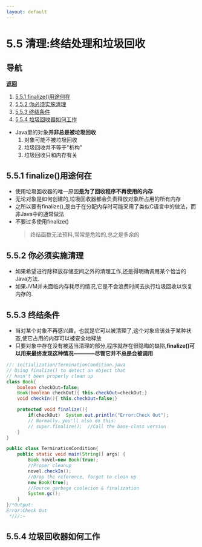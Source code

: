 ```yaml
---
layout: default
---
```


# 5.5 清理:终结处理和垃圾回收  

## 导航  

[**返回**](../menu)  

1. [5.5.1 finalize()用途何在](#551-finalize()用途何在)  
2. [5.5.2 你必须实施清理](#552-你必须实施清理)  
3. [5.5.3 终结条件](#553-终结条件)  
4. [5.5.4 垃圾回收器如何工作](#554-垃圾回收器如何工作)  

- Java里的对象**并非总是被垃圾回收**  
  1. 对象可能不被垃圾回收  
  2. 垃圾回收并不等于"析构"  
  3. 垃圾回收只和内存有关

## 5.5.1 finalize()用途何在

- 使用垃圾回收器的唯一原因**是为了回收程序不再使用的内存**  
- 无论对象是如何创建的,垃圾回收器都会负责释放对象所占用的所有内存  
- 之所以要有finalize(),是由于在分配内存时可能采用了类似C语言中的做法，而非Java中的通常做法  
- 不要过多使用finalize()  
    >终结函数无法预料,常常是危险的,总之是多余的  

## 5.5.2 你必须实施清理  

- 如果希望进行除释放存储空间之外的清理工作,还是得明确调用某个恰当的Java方法.
- 如果JVM并未面临内存耗尽的情况,它是不会浪费时间去执行垃圾回收以恢复内存的.  

## 5.5.3 终结条件  

- 当对某个对象不再感兴趣，也就是它可以被清理了,这个对象应该处于某种状态,使它占用的内存可以被安全地释放  
- 只要对象中存在没有被适当清理的部分,程序就存在很隐晦的缺陷,**finalize()可以用来最终发现这种情况————尽管它并不总是会被调用**  

```java
//: initialization/TerminationCondition.java
// Using finalize() to detect an object that
// hasn't been properly clean up
class Book{
    boolean checkOut=false;
    Book(boolean checkOut){ this.checkOut=checkOut;}
    void checkIn(){ this.checkOut=false;}

    protected void finalize(){
        if(checkOut)  System.out.println("Error:Check Out");
        // Normally，you'll also do this:
        // super.finalize();  //Call the base-class version
    }
}

public class TerminationCondition{
    public static void main(String[] args) {
        Book novel=new Book(true);
        //Proper cleanup
        novel.checkIn();
        //Drop the reference, forget to clean up
        new Book(true);
        //Fource garbage coolecion & finalization
        System.gc();
    }
}/*Output:
Error:Check Out
 *///:~
```

## 5.5.4 垃圾回收器如何工作  